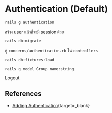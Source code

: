 # Authentication (Default)

```bash
rails g authentication
```

สร้าง user แล้วก็จะมี session ด้วย

```bash
rails db:migrate
```

ดู `concerns/authentication.rb` ใน `controllers`

```bash
rails db:fixtures:load
```

```bash
rails g model Group name:string
```

Logout

## References

* [Adding Authentication](https://guides.rubyonrails.org/getting_started.html#adding-authentication){target=_blank}
